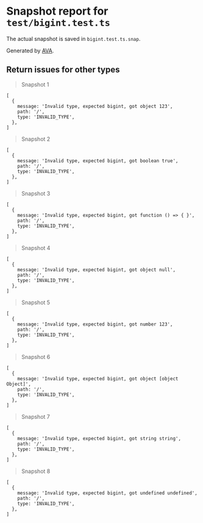 # Snapshot report for `test/bigint.test.ts`

The actual snapshot is saved in `bigint.test.ts.snap`.

Generated by [AVA](https://avajs.dev).

## Return issues for other types

> Snapshot 1

    [
      {
        message: 'Invalid type, expected bigint, got object 123',
        path: '/',
        type: 'INVALID_TYPE',
      },
    ]

> Snapshot 2

    [
      {
        message: 'Invalid type, expected bigint, got boolean true',
        path: '/',
        type: 'INVALID_TYPE',
      },
    ]

> Snapshot 3

    [
      {
        message: 'Invalid type, expected bigint, got function () => { }',
        path: '/',
        type: 'INVALID_TYPE',
      },
    ]

> Snapshot 4

    [
      {
        message: 'Invalid type, expected bigint, got object null',
        path: '/',
        type: 'INVALID_TYPE',
      },
    ]

> Snapshot 5

    [
      {
        message: 'Invalid type, expected bigint, got number 123',
        path: '/',
        type: 'INVALID_TYPE',
      },
    ]

> Snapshot 6

    [
      {
        message: 'Invalid type, expected bigint, got object [object Object]',
        path: '/',
        type: 'INVALID_TYPE',
      },
    ]

> Snapshot 7

    [
      {
        message: 'Invalid type, expected bigint, got string string',
        path: '/',
        type: 'INVALID_TYPE',
      },
    ]

> Snapshot 8

    [
      {
        message: 'Invalid type, expected bigint, got undefined undefined',
        path: '/',
        type: 'INVALID_TYPE',
      },
    ]

